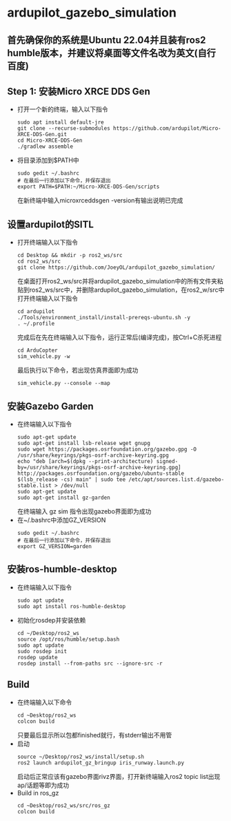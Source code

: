 # ardupilot_gazebo_simulation
## 首先确保你的系统是Ubuntu 22.04并且装有ros2 humble版本，并建议将桌面等文件名改为英文(自行百度)
## Step 1: 安装Micro XRCE DDS Gen
  - 打开一个新的终端，输入以下指令
    ```console
    sudo apt install default-jre
    git clone --recurse-submodules https://github.com/ardupilot/Micro-XRCE-DDS-Gen.git
    cd Micro-XRCE-DDS-Gen
    ./gradlew assemble
    ```
  - 将目录添加到$PATH中
    ```console
    sudo gedit ~/.bashrc
    # 在最后一行添加以下命令，并保存退出
    export PATH=$PATH:~/Micro-XRCE-DDS-Gen/scripts
    ```
    在新终端中输入microxrceddsgen -version有输出说明已完成
## 设置ardupilot的SITL
  - 打开终端输入以下指令
    ```console
    cd Desktop && mkdir -p ros2_ws/src
    cd ros2_ws/src
    git clone https://github.com/JoeyOL/ardupilot_gazebo_simulation/
    ```
    在桌面打开ros2_ws/src并将ardupilot_gazebo_simulation中的所有文件夹粘贴到ros2_ws/src中，并删除ardupilot_gazebo_simulation，在ros2_w/src中打开终端输入以下指令
    ```console
    cd ardupilot
    ./Tools/environment_install/install-prereqs-ubuntu.sh -y
    . ~/.profile
    
    ```
    完成后在先在终端输入以下指令，运行正常后(编译完成)，按Ctrl+C杀死进程
    ```console
    cd ArduCopter
    sim_vehicle.py -w
    ```
    最后执行以下命令，若出现仿真界面即为成功
    ```console
    sim_vehicle.py --console --map
    ```
## 安装Gazebo Garden
  - 在终端输入以下指令
    ```console
    sudo apt-get update
    sudo apt-get install lsb-release wget gnupg
    sudo wget https://packages.osrfoundation.org/gazebo.gpg -O /usr/share/keyrings/pkgs-osrf-archive-keyring.gpg
    echo "deb [arch=$(dpkg --print-architecture) signed-by=/usr/share/keyrings/pkgs-osrf-archive-keyring.gpg] http://packages.osrfoundation.org/gazebo/ubuntu-stable $(lsb_release -cs) main" | sudo tee /etc/apt/sources.list.d/gazebo-      stable.list > /dev/null
    sudo apt-get update
    sudo apt-get install gz-garden
    ```
    在终端输入 gz sim 指令出现gazebo界面即为成功
  - 在~/.bashrc中添加GZ_VERSION
    ```console
    sudo gedit ~/.bashrc
    # 在最后一行添加以下命令，并保存退出
    export GZ_VERSION=garden
## 安装ros-humble-desktop
  - 在终端输入以下指令
    ```console
    sudo apt update
    sudo apt install ros-humble-desktop
    ```
  - 初始化rosdep并安装依赖
    ```console
    cd ~/Desktop/ros2_ws
    source /opt/ros/humble/setup.bash
    sudo apt update
    sudo rosdep init
    rosdep update
    rosdep install --from-paths src --ignore-src -r
    ```
## Build
  - 在终端输入以下命令
    ```console
    cd ~Desktop/ros2_ws
    colcon build
    ```
    只要最后显示所以包都finished就行，有stderr输出不用管
  - 启动
    ```console
    source ~/Desktop/ros2_ws/install/setup.sh
    ros2 launch ardupilot_gz_bringup iris_runway.launch.py
    ```
    启动后正常应该有gazebo界面rivz界面，打开新终端输入ros2 topic list出现ap/话题等即为成功
  - Build in ros_gz
    ```console
    cd ~Desktop/ros2_ws/src/ros_gz
    colcon build
    ```
